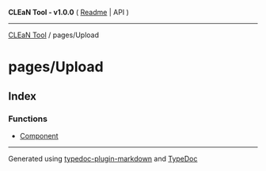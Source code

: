 **CLEaN Tool - v1.0.0** ( [Readme](../../README.md) \| API )

***

[CLEaN Tool](../../modules.md) / pages/Upload

# pages/Upload

## Index

### Functions

- [Component](functions/Component.md)

***

Generated using [typedoc-plugin-markdown](https://www.npmjs.com/package/typedoc-plugin-markdown) and [TypeDoc](https://typedoc.org/)
